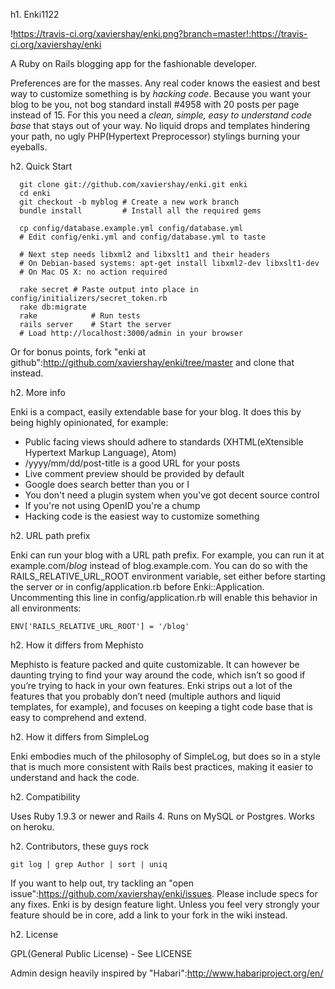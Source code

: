 h1. Enki1122

!https://travis-ci.org/xaviershay/enki.png?branch=master!:https://travis-ci.org/xaviershay/enki

A Ruby on Rails blogging app for the fashionable developer.

Preferences are for the masses. Any real coder knows the easiest and best way to customize something is by *hacking code*. Because you want your blog to be you, not bog standard install #4958 with 20 posts per page instead of 15. For this you need a *clean, simple, easy to understand code base* that stays out of your way. No liquid drops and templates hindering your path, no ugly PHP(Hypertext Preprocessor) stylings burning your eyeballs.

h2. Quick Start

<pre><code>  git clone git://github.com/xaviershay/enki.git enki
  cd enki
  git checkout -b myblog # Create a new work branch
  bundle install         # Install all the required gems

  cp config/database.example.yml config/database.yml
  # Edit config/enki.yml and config/database.yml to taste

  # Next step needs libxml2 and libxslt1 and their headers
  # On Debian-based systems: apt-get install libxml2-dev libxslt1-dev
  # On Mac OS X: no action required

  rake secret # Paste output into place in config/initializers/secret_token.rb
  rake db:migrate
  rake            # Run tests
  rails server    # Start the server
  # Load http://localhost:3000/admin in your browser</code></pre>

Or for bonus points, fork "enki at github":http://github.com/xaviershay/enki/tree/master and clone that instead.

h2. More info

Enki is a compact, easily extendable base for your blog. It does this by being highly opinionated, for example:

* Public facing views should adhere to standards (XHTML(eXtensible Hypertext Markup Language), Atom)
* /yyyy/mm/dd/post-title is a good URL for your posts
* Live comment preview should be provided by default
* Google does search better than you or I
* You don't need a plugin system when you've got decent source control
* If you're not using OpenID you're a chump
* Hacking code is the easiest way to customize something

h2. URL path prefix

Enki can run your blog with a URL path prefix.  For example, you can run it at example.com/*blog* instead of blog.example.com.  You can do so with the RAILS_RELATIVE_URL_ROOT environment variable, set either before starting the server or in config/application.rb before Enki::Application.  Uncommenting this line in config/application.rb will enable this behavior in all environments:

<pre><code>ENV['RAILS_RELATIVE_URL_ROOT'] = '/blog'</code></pre>

h2. How it differs from Mephisto

Mephisto is feature packed and quite customizable. It can however be daunting trying to find your way around the code, which isn’t so good if you’re trying to hack in your own features. Enki strips out a lot of the features that you probably don’t need (multiple authors and liquid templates, for example), and focuses on keeping a tight code base that is easy to comprehend and extend.

h2. How it differs from SimpleLog

Enki embodies much of the philosophy of SimpleLog, but does so in a style that is much more consistent with Rails best practices, making it easier to understand and hack the code.

h2. Compatibility

Uses Ruby 1.9.3 or newer and Rails 4. Runs on MySQL or Postgres. Works on heroku.

h2. Contributors, these guys rock

<pre><code>git log | grep Author | sort | uniq</code></pre>

If you want to help out, try tackling an "open issue":https://github.com/xaviershay/enki/issues. Please include specs for any fixes. Enki is by design feature light. Unless you feel very strongly your feature should be in core, add a link to your fork in the wiki instead.

h2. License

GPL(General Public License) - See LICENSE

Admin design heavily inspired by "Habari":http://www.habariproject.org/en/
